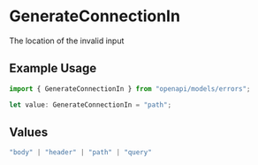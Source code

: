 # GenerateConnectionIn

The location of the invalid input

## Example Usage

```typescript
import { GenerateConnectionIn } from "openapi/models/errors";

let value: GenerateConnectionIn = "path";
```

## Values

```typescript
"body" | "header" | "path" | "query"
```
